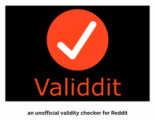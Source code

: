 <p align=center>
    <img src="misc/logoandname.png" alt="Validdit Logo" width=450 height=300>
    <h3 align=center>an unofficial validity checker for Reddit</h3>
</p>

